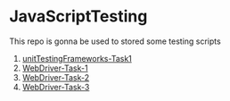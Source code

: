 # JavaScriptTesting
This repo is gonna be used to stored some testing scripts

1. [unitTestingFrameworks-Task1](./unitTestingFrameworks-Task1/README.md)
2. [WebDriver-Task-1](./WebDriver-Task-1/README.md)
3. [WebDriver-Task-2](./WebDriver-Task-2/README.md)
4. [WebDriver-Task-3](./WebDriver-Task-3/Readme.md)